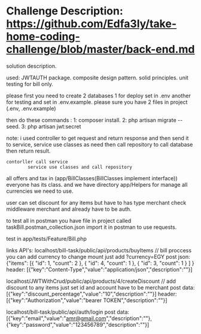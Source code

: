 # Challenge Description: https://github.com/Edfa3ly/take-home-coding-challenge/blob/master/back-end.md

solution description.

used:
JWTAUTH package.
composite design pattern.
solid principles.
unit testing for bill only.

please first you need to create 2 databases 1 for deploy set in .env another for testing and
 set in .env.example.
 please sure you have 2 files in project (.env, .env.example)
 
 then do these commands :
 1: composer install.
 2: php artisan migrate --seed.
 3: php artisan jwt:secret

note:
    i used controller to get request and return response and then send it to service, 
    service use classes as need then call repository to call database
     then return result.
     
    contorller call service 
            service use classes and call repository
            
all offers and tax in (app/BillClasses(BillClasses implement interface)) everyone has its class.
and we have directory app/Helpers for manage all currencies we need to use.

 user can set discount for any items but have to has type merchant check middleware merchant and already
 have to be auth.
 
 to test all in postman you have file in project called taskBill.postman_collection.json import it 
in postman to use requests.
 
 test in app/tests/Feature/Bill.php
 
 
 links API's:
 localhost/bill-task/public/api/products/buyItems // bill proccess you can add currency to change mount just add ?currency=EGY
 post json: {"items": [{
            			"id": 1,
            			"count": 2
            		},
            		{
            			"id": 4,
            			"count": 1
            		},
            		{
            			"id": 3,
            			"count": 1
            		}
            	]
            }
 header: [{"key":"Content-Type","value":"application/json","description":""}]
 
 
localhost/JWTWithCrud/public/api/products/4/createDiscount // add discount to any items just set id and account have to be merchant
post data: [{"key":"discount_percentage","value":"10","description":""}]
header: [{"key":"Authorization","value":"bearer TOKEN","description":""}]

localhost/bill-task/public/api/auth/login
post data: [{"key":"email","value":"amr@gmail.com","description":""},{"key":"password","value":"123456789","description":""}]
